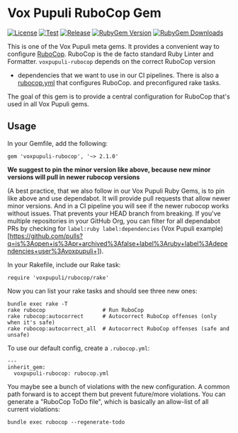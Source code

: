 # Vox Pupuli RuboCop Gem

[![License](https://img.shields.io/github/license/voxpupuli/voxpupuli-rubocop.svg)](https://github.com/voxpupuli/voxpupuli-rubocop/blob/master/LICENSE)
[![Test](https://github.com/voxpupuli/voxpupuli-rubocop/actions/workflows/ci.yml/badge.svg)](https://github.com/voxpupuli/voxpupuli-rubocop/actions/workflows/ci.yml)
[![Release](https://github.com/voxpupuli/voxpupuli-rubocop/actions/workflows/release.yml/badge.svg)](https://github.com/voxpupuli/voxpupuli-rubocop/actions/workflows/release.yml)
[![RubyGem Version](https://img.shields.io/gem/v/voxpupuli-rubocop.svg)](https://rubygems.org/gems/voxpupuli-rubocop)
[![RubyGem Downloads](https://img.shields.io/gem/dt/voxpupuli-rubocop.svg)](https://rubygems.org/gems/voxpupuli-rubocop)

This is one of the Vox Pupuli meta gems. It provides a convenient way to
configure [RuboCop](https://rubocop.org/). RuboCop is the de facto standard Ruby
Linter and Formatter. `voxpupuli-rubocop` depends on the correct RuboCop version
+ dependencies that we want to use in our CI pipelines. There is also a
[rubocop.yml](rubocop.yml) that configures RuboCop. and preconfigured rake
tasks.

The goal of this gem is to provide a central configuration for RuboCop that's
used in all Vox Pupuli gems.

## Usage

In your Gemfile, add the following:

```
gem 'voxpupuli-rubocop', '~> 2.1.0'
```

**We suggest to pin the minor version like above, because new minor versions will pull in newer rubocop versions**

(A best practice, that we also follow in our Vox Pupuli Ruby Gems, is to pin
like above and use dependabot. It will provide pull requests that allow
newer minor versions. And in a CI pipeline you will see if the newer rubocop
works without issues. That prevents your HEAD branch from breaking. If you've
multiple repositories in your GitHub Org, you can filter for all dependabot PRs
by checking for `label:ruby label:dependencies` (Vox Pupuli example)[https://github.com/pulls?q=is%3Aopen+is%3Apr+archived%3Afalse+label%3Aruby+label%3Adependencies+user%3Avoxpupuli+]).

In your Rakefile, include our Rake task:

```
require 'voxpupuli/rubocop/rake'
```

Now you can list your rake tasks and should see three new ones:

```terminal
bundle exec rake -T
rake rubocop                  # Run RuboCop
rake rubocop:autocorrect      # Autocorrect RuboCop offenses (only when it's safe)
rake rubocop:autocorrect_all  # Autocorrect RuboCop offenses (safe and unsafe)
```

To use our default config, create a `.rubocop.yml`:

```
---
inherit_gem:
  voxpupuli-rubocop: rubocop.yml
```

You maybe see a bunch of violations with the new configuration. A common path
forward is to accept them but prevent future/more violations. You can generate
a "RuboCop ToDo file", which is basically an allow-list of all current
violations:

```
bundle exec rubocop --regenerate-todo
```
